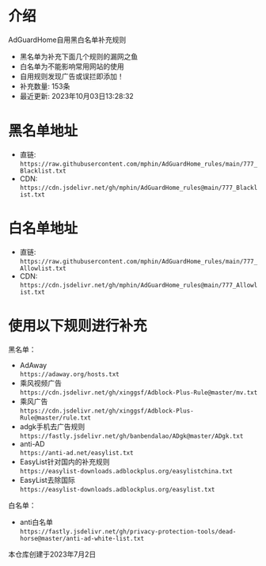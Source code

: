 # 介绍
AdGuardHome自用黑白名单补充规则  
* 黑名单为补充下面几个规则的漏网之鱼
* 白名单为不能影响常用网站的使用
* 自用规则发现广告或误拦即添加！
* 补充数量: 153条
* 最近更新: 2023年10月03日13:28:32
# 黑名单地址
* 直链:  
`https://raw.githubusercontent.com/mphin/AdGuardHome_rules/main/777_Blacklist.txt`  
* CDN:  
`https://cdn.jsdelivr.net/gh/mphin/AdGuardHome_rules@main/777_Blacklist.txt`  
# 白名单地址 
* 直链:  
`https://raw.githubusercontent.com/mphin/AdGuardHome_rules/main/777_Allowlist.txt`  
* CDN:  
`https://cdn.jsdelivr.net/gh/mphin/AdGuardHome_rules@main/777_Allowlist.txt`  

# 使用以下规则进行补充  
黑名单：   
* AdAway  
`https://adaway.org/hosts.txt`  
* 乘风视频广告  
`https://cdn.jsdelivr.net/gh/xinggsf/Adblock-Plus-Rule@master/mv.txt`
* 乘风广告  
`https://cdn.jsdelivr.net/gh/xinggsf/Adblock-Plus-Rule@master/rule.txt`  
* adgk手机去广告规则  
`https://fastly.jsdelivr.net/gh/banbendalao/ADgk@master/ADgk.txt`  
* anti-AD  
`https://anti-ad.net/easylist.txt`  
* EasyList针对国内的补充规则  
`https://easylist-downloads.adblockplus.org/easylistchina.txt`  
* EasyList去除国际  
`https://easylist-downloads.adblockplus.org/easylist.txt`  

白名单：  
* anti白名单  
`https://fastly.jsdelivr.net/gh/privacy-protection-tools/dead-horse@master/anti-ad-white-list.txt`  


        
本仓库创建于2023年7月2日

